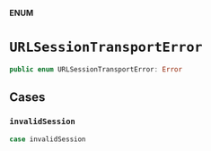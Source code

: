 **ENUM**

# `URLSessionTransportError`

```swift
public enum URLSessionTransportError: Error
```

## Cases
### `invalidSession`

```swift
case invalidSession
```
